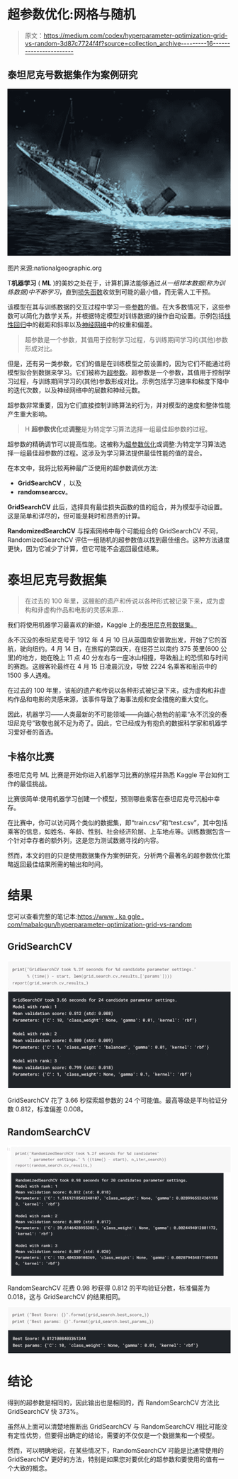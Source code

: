 # 超参数优化:网格与随机

> 原文：<https://medium.com/codex/hyperparameter-optimization-grid-vs-random-3d87c7724f4f?source=collection_archive---------16----------------------->

## 泰坦尼克号数据集作为案例研究

![](img/30c5d67ee0be7a20a3ee1c73628e6e7b.png)

图片来源:nationalgeographic.org

T**机器学习** ( **ML** )的美妙之处在于，计算机算法能够通过*从一组样本数据(称为训练数据)中不断学习*，直到[损失函数](https://en.wikipedia.org/wiki/Loss_function)收敛到可能的最小值，而无需人工干预。

该模型在其与训练数据的交互过程中学习一些[参数](https://en.wikipedia.org/wiki/Parameter)的值。在大多数情况下，这些参数可以简化为数学关系，并根据特定模型对训练数据的操作自动设置。示例包括[线性回归](https://en.wikipedia.org/wiki/Linear_regression)中的截距和斜率以及[神经网络](https://en.wikipedia.org/wiki/Artificial_neural_network)中的权重和偏差。

> 超参数是一个参数，其值用于控制学习过程，与训练期间学习的(其他)参数形成对比。

但是，还有另一类参数，它们的值是在训练模型之前设置的，因为它们不能通过将模型拟合到数据来学习。它们被称为[超参数](https://en.wikipedia.org/wiki/Hyperparameter_(machine_learning))。超参数是一个参数，其值用于控制学习过程，与训练期间学习的(其他)参数形成对比。示例包括学习速率和梯度下降中的迭代次数，以及神经网络中的层数和神经元数。

超参数非常重要，因为它们直接控制训练算法的行为，并对模型的速度和整体性能产生重大影响。

> H **超参数优化**或**调整**是为特定学习算法选择一组最佳超参数的过程。

超参数的精确调节可以提高性能。这被称为[超参数优化](https://en.wikipedia.org/wiki/Hyperparameter_optimization)或调整:为特定学习算法选择一组最佳超参数的过程。这涉及为学习算法提供最佳性能的值的混合。

在本文中，我将比较两种最广泛使用的超参数调优方法:

*   **GridSearchCV** ，以及
*   **randomsearccv**。

**GridSearchCV** 此后，选择具有最佳损失函数的值的组合，并为模型手动设置。这是简单和详尽的，但可能是耗时和昂贵的计算。

**RandomizedSearchCV**
与探索网格中每个可能组合的 GridSearchCV 不同，RandomizedSearchCV 评估一组随机的超参数值以找到最佳组合。这种方法速度更快，因为它减少了计算，但它可能不会返回最佳结果。

# **泰坦尼克号数据集**

> 在过去的 100 年里，这艘船的遗产和传说以各种形式被记录下来，成为虚构和非虚构作品和电影的灵感来源…

我们将使用机器学习最喜欢的新娘，Kaggle 上的[泰坦尼克号数据集。](https://www.kaggle.com/c/titanic/overview)

永不沉没的泰坦尼克号于 1912 年 4 月 10 日从英国南安普敦出发，开始了它的首航，驶向纽约。4 月 14 日，在旅程的第四天，在纽芬兰以南约 375 英里(600 公里)的地方，她在晚上 11 点 40 分左右与一座冰山相撞，导致船上的恐慌和与时间的赛跑。这艘客轮最终在 4 月 15 日凌晨沉没，导致 2224 名乘客和船员中的 1500 多人遇难。

在过去的 100 年里，该船的遗产和传说以各种形式被记录下来，成为虚构和非虚构作品和电影的灵感来源，该事件导致了海事法规和安全措施的重大变化。

因此，机器学习——人类最新的不可能领域——向雄心勃勃的前辈“永不沉没的泰坦尼克号”致敬也就不足为奇了。因此，它已经成为有抱负的数据科学家和机器学习爱好者的首选。

## 卡格尔比赛

泰坦尼克号 ML 比赛是开始你进入机器学习比赛的旅程并熟悉 Kaggle 平台如何工作的最佳挑战。

比赛很简单:使用机器学习创建一个模型，预测哪些乘客在泰坦尼克号沉船中幸存。

在比赛中，你可以访问两个类似的数据集，即“train.csv”和“test.csv”，其中包括乘客的信息，如姓名、年龄、性别、社会经济阶层、上车地点等。训练数据包含一个针对幸存者的额外列，这是您为测试数据寻找的内容。

然而，本文的目的只是使用数据集作为案例研究，分析两个最著名的超参数优化策略返回最佳结果所需的输出和时间。

# 结果

您可以查看完整的笔记本:[https://www . ka ggle . com/mabalogun/hyperparameter-optimization-grid-vs-random](https://www.kaggle.com/mabalogun/hyperparameter-optimization-grid-vs-random)

## GridSearchCV

![](img/780ac3831417266e4da7842e848ed9e1.png)

GridSearchCV 花了 3.66 秒探索超参数的 24 个可能值。最高等级是平均验证分数 0.812，标准偏差 0.008。

## RandomSearchCV

![](img/4d0b41eb2eed115ad6d8ad862a0f1af9.png)

RandomSearchCV 花费 0.98 秒获得 0.812 的平均验证分数，标准偏差为 0.018，这与 GridSearchCV 的结果相同。

![](img/be3eee13adfcbd7c0098bd39189ece8c.png)

# 结论

得到的超参数是相同的，因此输出也是相同的，而 RandomSearchCV 方法比 GridSearchCV 快 373%。

虽然从上面可以清楚地推断出 GridSearchCV 与 RandomSearchCV 相比可能没有定性优势，但要得出确定的结论，需要的不仅仅是一个数据集和一个模型。

然而，可以明确地说，在某些情况下，RandomSearchCV 可能是比通常使用的 GridSearchCV 更好的方法，特别是如果您对要优化的超参数和要使用的值有一个大致的概念。